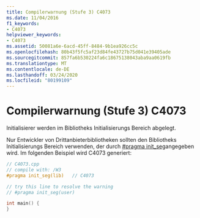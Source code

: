 ```yaml
---
title: Compilerwarnung (Stufe 3) C4073
ms.date: 11/04/2016
f1_keywords:
- C4073
helpviewer_keywords:
- C4073
ms.assetid: 50081a6e-6acd-45ff-8484-9b1ea926cc5c
ms.openlocfilehash: 80b43f5fc5af23d84fe43727b75d041e39405ade
ms.sourcegitcommit: 857fa6b530224fa6c18675138043aba9aa0619fb
ms.translationtype: MT
ms.contentlocale: de-DE
ms.lasthandoff: 03/24/2020
ms.locfileid: "80199109"
---
```

# <a name="compiler-warning-level-3-c4073"></a>Compilerwarnung (Stufe 3) C4073

Initialisierer werden im Bibliotheks Initialisierungs Bereich abgelegt.

Nur Entwickler von Drittanbieterbibliotheken sollten den Bibliotheks Initialisierungs Bereich verwenden, der durch [#pragma init_seg](../../preprocessor/init-seg.md)angegeben wird. Im folgenden Beispiel wird C4073 generiert:

```cpp
// C4073.cpp
// compile with: /W3
#pragma init_seg(lib)   // C4073

// try this line to resolve the warning
// #pragma init_seg(user)

int main() {
}
```
